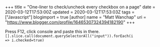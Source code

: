 +++
title = "One-liner to check/uncheck every checkbox on a page"
date = 2020-03-12T17:53:00Z
updated = 2020-03-12T17:53:03Z
tags = ["Javascript"]
blogimport = true 
[author]
	name = "Matt Wanchap"
	uri = "https://www.blogger.com/profile/16465307324394182190"
+++

Press F12, click console and paste this in there. <br /><code>[].slice.call(document.querySelectorAll("input")).forEach(i =&gt; i.checked=true) </code>
